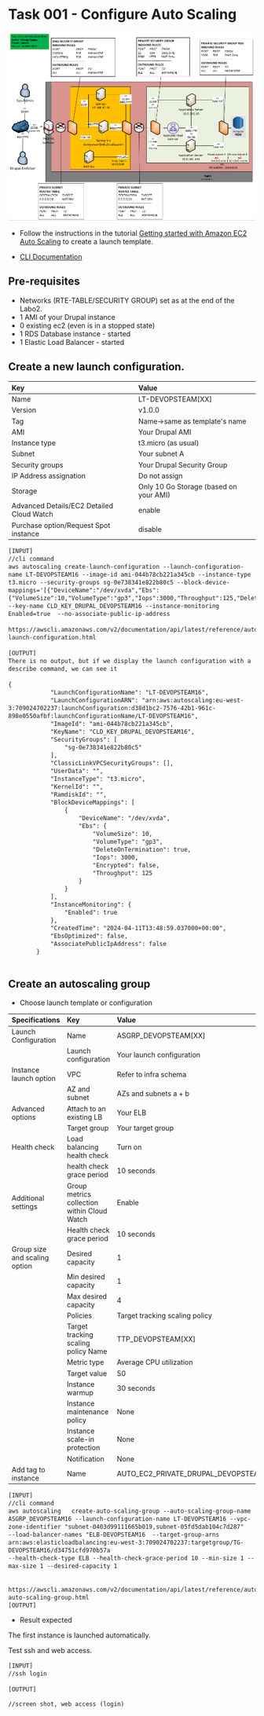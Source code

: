 # Task 001 - Configure Auto Scaling

![Schema](./img/CLD_AWS_INFA.PNG)

* Follow the instructions in the tutorial [Getting started with Amazon EC2 Auto Scaling](https://docs.aws.amazon.com/autoscaling/ec2/userguide/GettingStartedTutorial.html) to create a launch template.

* [CLI Documentation](https://docs.aws.amazon.com/cli/latest/reference/autoscaling/)

## Pre-requisites

* Networks (RTE-TABLE/SECURITY GROUP) set as at the end of the Labo2.
* 1 AMI of your Drupal instance
* 0 existing ec2 (even is in a stopped state)
* 1 RDS Database instance - started
* 1 Elastic Load Balancer - started

## Create a new launch configuration. 

|Key|Value|
|:--|:--|
|Name|LT-DEVOPSTEAM[XX]|
|Version|v1.0.0|
|Tag|Name->same as template's name|
|AMI|Your Drupal AMI|
|Instance type|t3.micro (as usual)|
|Subnet|Your subnet A|
|Security groups|Your Drupal Security Group|
|IP Address assignation|Do not assign|
|Storage|Only 10 Go Storage (based on your AMI)|
|Advanced Details/EC2 Detailed Cloud Watch|enable|
|Purchase option/Request Spot instance|disable|

```
[INPUT]
//cli command
aws autoscaling create-launch-configuration --launch-configuration-name LT-DEVOPSTEAM16 --image-id ami-044b78cb221a345cb --instance-type t3.micro --security-groups sg-0e738341e822b80c5 --block-device-mappings='[{"DeviceName":"/dev/xvda","Ebs":{"VolumeSize":10,"VolumeType":"gp3","Iops":3000,"Throughput":125,"DeleteOnTermination":true,"Encrypted":false}}]' --key-name CLD_KEY_DRUPAL_DEVOPSTEAM16 --instance-monitoring Enabled=true  --no-associate-public-ip-address 

https://awscli.amazonaws.com/v2/documentation/api/latest/reference/autoscaling/create-launch-configuration.html

[OUTPUT]
There is no output, but if we display the launch configuration with a describe command, we can see it

{
            "LaunchConfigurationName": "LT-DEVOPSTEAM16",
            "LaunchConfigurationARN": "arn:aws:autoscaling:eu-west-3:709024702237:launchConfiguration:d38d1bc2-7576-42b1-961c-898e0550afbf:launchConfigurationName/LT-DEVOPSTEAM16",
            "ImageId": "ami-044b78cb221a345cb",
            "KeyName": "CLD_KEY_DRUPAL_DEVOPSTEAM16",
            "SecurityGroups": [
                "sg-0e738341e822b80c5"
            ],
            "ClassicLinkVPCSecurityGroups": [],
            "UserData": "",
            "InstanceType": "t3.micro",
            "KernelId": "",
            "RamdiskId": "",
            "BlockDeviceMappings": [
                {
                    "DeviceName": "/dev/xvda",
                    "Ebs": {
                        "VolumeSize": 10,
                        "VolumeType": "gp3",
                        "DeleteOnTermination": true,
                        "Iops": 3000,
                        "Encrypted": false,
                        "Throughput": 125
                    }
                }
            ],
            "InstanceMonitoring": {
                "Enabled": true
            },
            "CreatedTime": "2024-04-11T13:48:59.037000+00:00",
            "EbsOptimized": false,
            "AssociatePublicIpAddress": false
        }


```

## Create an autoscaling group

* Choose launch template or configuration

|Specifications|Key|Value|
|:--|:--|:--|
|Launch Configuration|Name|ASGRP_DEVOPSTEAM[XX]|
||Launch configuration|Your launch configuration|
|Instance launch option|VPC|Refer to infra schema|
||AZ and subnet|AZs and subnets a + b|
|Advanced options|Attach to an existing LB|Your ELB|
||Target group|Your target group|
|Health check|Load balancing health check|Turn on|
||health check grace period|10 seconds|
|Additional settings|Group metrics collection within Cloud Watch|Enable|
||Health check grace period|10 seconds|
|Group size and scaling option|Desired capacity|1|
||Min desired capacity|1|
||Max desired capacity|4|
||Policies|Target tracking scaling policy|
||Target tracking scaling policy Name|TTP_DEVOPSTEAM[XX]|
||Metric type|Average CPU utilization|
||Target value|50|
||Instance warmup|30 seconds|
||Instance maintenance policy|None|
||Instance scale-in protection|None|
||Notification|None|
|Add tag to instance|Name|AUTO_EC2_PRIVATE_DRUPAL_DEVOPSTEAM[XX]|

```
[INPUT]
//cli command
aws autoscaling   create-auto-scaling-group --auto-scaling-group-name ASGRP_DEVOPSTEAM16 --launch-configuration-name LT-DEVOPSTEAM16 --vpc-zone-identifier "subnet-0403d99111665b019,subnet-05fd5dab104c7d287" 
--load-balancer-names "ELB-DEVOPSTEAM16  --target-group-arns arn:aws:elasticloadbalancing:eu-west-3:709024702237:targetgroup/TG-DEVOPSTEAM16/d34751cfd970b57a 
--health-check-type ELB --health-check-grace-period 10 --min-size 1 --max-size 1 --desired-capacity 1


https://awscli.amazonaws.com/v2/documentation/api/latest/reference/autoscaling/create-auto-scaling-group.html
[OUTPUT]
```

* Result expected

The first instance is launched automatically.

Test ssh and web access.

```
[INPUT]
//ssh login

[OUTPUT]
```

```
//screen shot, web access (login)
```
